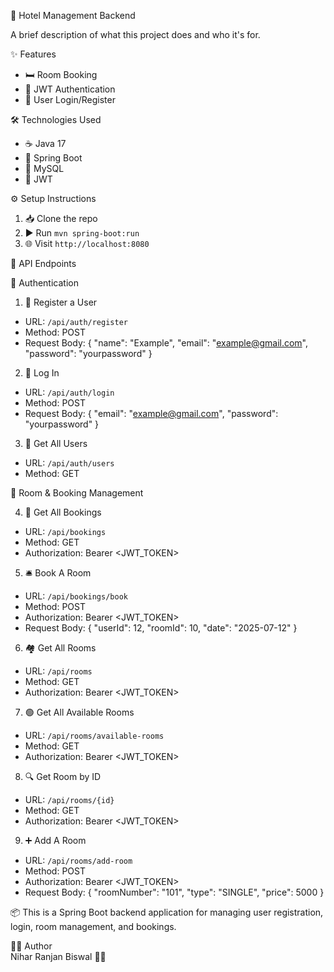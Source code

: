 🏨 Hotel Management Backend

A brief description of what this project does and who it's for.

✨ Features
- 🛏️ Room Booking  
- 🔐 JWT Authentication  
- 👤 User Login/Register  

🛠️ Technologies Used
- ☕ Java 17  
- 🌱 Spring Boot  
- 🐬 MySQL  
- 🔑 JWT  

⚙️ Setup Instructions
1. 📥 Clone the repo  
2. ▶️ Run `mvn spring-boot:run`  
3. 🌐 Visit `http://localhost:8080`  

📡 API Endpoints

🔐 Authentication

1. 📝 Register a User  
- URL: `/api/auth/register`  
- Method: POST  
- Request Body:
  {
    "name": "Example",
    "email": "example@gmail.com",
    "password": "yourpassword"
  }

2. 🔑 Log In  
- URL: `/api/auth/login`  
- Method: POST  
- Request Body:
  {
    "email": "example@gmail.com",
    "password": "yourpassword"
  }

3. 👥 Get All Users  
- URL: `/api/auth/users`  
- Method: GET  

🏨 Room & Booking Management

4. 📃 Get All Bookings  
- URL: `/api/bookings`  
- Method: GET  
- Authorization: Bearer <JWT_TOKEN>

5. 🛎️ Book A Room  
- URL: `/api/bookings/book`  
- Method: POST  
- Authorization: Bearer <JWT_TOKEN>  
- Request Body:
  {
    "userId": 12,
    "roomId": 10,
    "date": "2025-07-12"
  }

6. 🏘️ Get All Rooms  
- URL: `/api/rooms`  
- Method: GET  
- Authorization: Bearer <JWT_TOKEN>

7. 🟢 Get All Available Rooms  
- URL: `/api/rooms/available-rooms`  
- Method: GET  
- Authorization: Bearer <JWT_TOKEN>

8. 🔍 Get Room by ID  
- URL: `/api/rooms/{id}`  
- Method: GET  
- Authorization: Bearer <JWT_TOKEN>

9. ➕ Add A Room  
- URL: `/api/rooms/add-room`  
- Method: POST  
- Authorization: Bearer <JWT_TOKEN>  
- Request Body:
  {
    "roomNumber": "101",
    "type": "SINGLE",
    "price": 5000
  }

📦 This is a Spring Boot backend application for managing user registration, login, room management, and bookings.

👨‍💻 Author  
Nihar Ranjan Biswal 🧑‍💻
